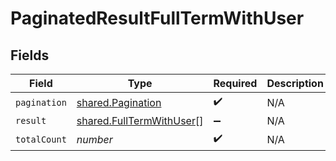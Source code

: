 # PaginatedResultFullTermWithUser


## Fields

| Field                                                                | Type                                                                 | Required                                                             | Description                                                          |
| -------------------------------------------------------------------- | -------------------------------------------------------------------- | -------------------------------------------------------------------- | -------------------------------------------------------------------- |
| `pagination`                                                         | [shared.Pagination](../../models/shared/pagination.md)               | :heavy_check_mark:                                                   | N/A                                                                  |
| `result`                                                             | [shared.FullTermWithUser](../../models/shared/fulltermwithuser.md)[] | :heavy_minus_sign:                                                   | N/A                                                                  |
| `totalCount`                                                         | *number*                                                             | :heavy_check_mark:                                                   | N/A                                                                  |
